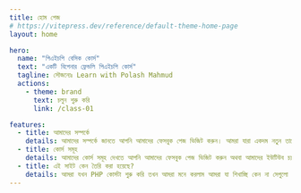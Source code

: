 ```yaml
---
title: হোম পেজ
# https://vitepress.dev/reference/default-theme-home-page
layout: home

hero:
  name: "পিএইচপি বেসিক কোর্স"
  text: "একটি বিগেনার ফ্রেন্ডলি পিএইচপি কোর্স"
  tagline: সৌজন‍্যেঃ Learn with Polash Mahmud
  actions:
    - theme: brand
      text: চলুন শুরু করি
      link: /class-01

features:
  - title: আমাদের সম্পর্কে
    details: আমাদের সম্পর্কে জানতে আপনি আমাদের ফেসবুক পেজ ভিজিট করুন। আমরা যারা একদম নতুন তাদের সহজ ভাষায় পিএইচপি শিখানোর চেষ্টা করি। এছাড়াও আমাদের ইউটিউব চ্যানেলে পিএইচপি নিয়ে ভিডিও টিউটোরিয়াল পাবেন।
  - title: কোর্স সমূহ
    details: আমাদের কোর্স সমূহ দেখতে আপনি আমাদের ফেসবুক পেজ ভিজিট করুন অথবা আমাদের ইউটিউব চ্যানেলে ভিজিট করুন।
  - title: এই সাইট কেন তৈরি করা হয়েছে?
    details: আমরা যখন PHP কোর্সটা শুরু করি তখন আমরা মনে করলাম আমরা যা শিখাচ্ছি কেন না সেগুলো কোথাও নোট করে রাখা যাক। সেই চিন্তা থেকেই আমাদের এই ডকুমেন্টেশনটি তৈরি করা। আমরা যেই কোড গুলো লেখব সেগুলো এই ডকুমেন্টেশনে নোট করে রাখা হবে। যাতে আমরা পরবর্তীতে যখন কোড গুলো দেখব তখন আমরা এই ডকুমেন্টেশন থেকে দেখে নিতে পারি।
---
```


